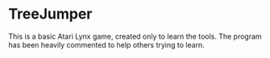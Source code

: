 # TreeJumper
This is a basic Atari Lynx game, created only to learn the tools. The program has been heavily commented to help others trying to learn.
